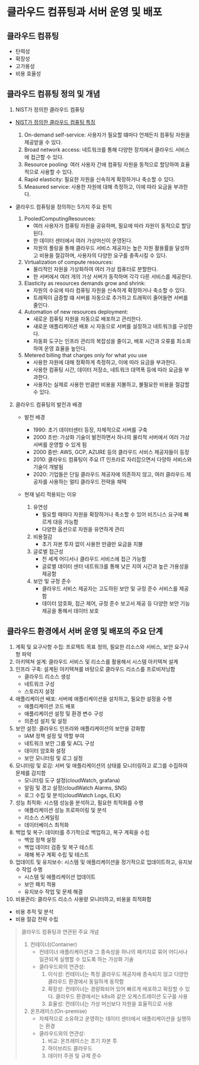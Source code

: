 # 클라우드 컴퓨팅과 서버 운영 및 배포

## 클라우드 컴퓨팅
- 탄력성
- 확장성
- 고가용성
- 비용 효율성

## 클라우드 컴퓨팅 정의 및 개념
1. NIST가 정의한 클라우드 컴퓨팅
- [NIST가 정의한 클라우드 컴퓨팅 특징](https://nvlpubs.nist.gov/nistpubs/Legacy/SP/nistspecialpublication800-145.pdf)

  1. On-demand self-service: 사용자가 필요할 떄마다 언제든지 컴퓨팅 자원을 제공받을 수 있다.
  2. Broad network access: 네트워크를 통해 다양한 장치에서 클라우드 서비스에 접근할 수 있다.
  3. Resource pooling: 여러 사용자 간에 컴퓨팅 자원을 동적으로 할당하여 효율적으로 사용할 수 있다.
  4. Rapid elasticity: 필요한 자원을 신속하게 확장하거나 축소할 수 있다.
  5. Measured service: 사용한 자원에 대해 측정하고, 이에 따라 요금을 부과한다.

- 클라우드 컴퓨팅을 정의하는 5가지 주요 원칙
  1. PooledComputingResources:
     - 여러 사용자가 컴퓨팅 자원을 공유하며, 필요에 따라 자원이 동적으로 할당된다.
     - 한 데이터 센터에서 여러 가상머신이 운영된다.
     - 자원의 풀링을 통해 클라우드 서비스 제공자는 높은 자원 활용률을 달성하고 비용을 절감하며, 사용자의 다양한 요구를 충족시킬 수 있다.
  2. Virtualization of compute resources:
     - 물리적인 자원을 가상화하여 여러 가상 컴퓨터로 분할한다.
     - 한 서버에서 여러 개의 가상 서버가 동작하며 각각 다른 서비스를 제공한다.
  3. Elasticity as resources demands grow and shrink:
     - 자원의 수요에 따라 컴퓨팅 자원을 신속하게 확장하거나 축소할 수 있다.
     - 트래픽이 급증할 떄 서버를 자동으로 추가하고 트래픽이 줄어들면 서버를 줄인다.
  4. Automation of new resources deployment:
     - 새로운 컴퓨팅 자원을 자동으로 배포하고 관리한다.
     - 새로운 애플리케이션 배포 시 자동으로 서버를 설정하고 네트워크를 구성한다.
     - 자동화 도구는 인프라 관리의 복잡성을 줄이고, 배포 시간과 오류를 최소화하여 운영 효율을 높인다.
  5. Metered billing that charges only for what you use
     - 사용한 자원에 대해 정확하게 측정하고, 이에 따라 요금을 부과한다.
     - 사용한 컴퓨팅 시간, 데이터 저장소, 네트워크 대역폭 등에 따라 요금을 부과한다.
     - 사용자는 실제로 사용한 만큼만 비용을 지불하고, 불필요한 비용을 절감할 수 있다.

2. 클라우드 컴퓨팅의 발전과 배경
   - 발전 배경
     - 1990: 초기 데이터센터 등장, 자체적으로 서버를 구축
     - 2000 초반: 가상화 기술이 발전하면서 하나의 물리적 서버에서 여러 가상 서버를 운영할 수 있게 됨
     - 2000 중반: AWS, GCP, AZURE 등의 클라우드 서비스 제공자들이 등장
     - 2010: 클라우드 컴퓨팅이 주요 IT 인프라로 자리잡으면서 다양하 서비스와 기술이 개발됨
     - 2020: 기업들은 단일 클라우드 제공자에 의존하지 않고, 여러 클라우드 제공자를 사용하는 멀티 클라우드 전략을 채택

   - 현재 널리 적용되는 이유
     1. 유연성
        - 필요할 때마다 자원을 확장하거나 축소할 수 있어 비즈니스 요구에 빠르게 대응 가능함
        - 다양한 옵션으로 자원을 유연하게 관리
     2. 비용절감
        - 초기 자본 투자 없이 사용한 만큼만 요금을 지불
     3. 글로벌 접근성
        - 전 세계 어디서나 클라우드 서비스에 접근 가능함
        - 글로벌 데이터 센터 네트워크를 통해 낮은 지여 시간과 높은 가용성을 제공함
     4. 보안 및 규정 준수
        - 클라우드 서비스 제공자는 고도하된 보안 및 규정 준수 서비스를 제공함
        - 데이터 암호화, 접근 제어, 규정 준수 보고서 제공 등 다양한 보안 기능 제공을 통해서 데이터 보호

## 클라우드 환경에서 서버 운영 및 배포의 주요 단계
1. 계획 및 요구사항 수집: 프로젝트 목표 정의, 필요한 리소스와 서비스, 보안 요구사항 파악
2. 아키텍쳐 설계: 클라우드 서비스 및 리소스를 활용해서 시스템 아키텍쳐 설계
3. 인프라 구축: 설계된 아키텍쳐를 바탕으로 클라우드 리소스를 프로비저닝함
   - 클라우드 리소스 생성
   - 네트워크 구성
   - 스토리지 설정
4. 애플리케이션 배포: 서버에 애플리케이션을 설치하고, 필요한 설정을 수행
   - 애플리케이션 코드 배포
   - 애플리케이션 설정 및 환경 변수 구성
   - 의존성 설치 및 설정
5. 보안 설정: 클라우드 인프라와 애플리케이션의 보안을 강화함
   - IAM 정책 설정 및 역할 부여
   - 네트워크 보안 그룹 및 ACL 구성
   - 데이터 암호화 설정
   - 보안 모니터링 및 로그 설정
6. 모니터링 및 로깅: 서버 및 애플리케이션의 상태를 모니터링하고 로그를 수집하여 문제를 감지함
   - 모니터링 도구 설정(cloudWatch, grafana)
   - 알림 및 경고 설정(cloudWatch Alarms, SNS)
   - 로그 수집 및 분석(cloudWatch Logs, ELK)
7. 성능 최적화: 시스템 성능을 분석하고, 필요한 최적화를 수행
   - 애플리케이션 성능 프로파이링 및 분석
   - 리소스 스케일링
   - 데이터베이스 최적화
8. 백업 및 복구: 데이터를 주기적으로 백업하고, 복구 계획을 수립
   - 백업 정책 설정
   - 백업 데이터 검증 및 복구 테스트
   - 재해 복구 계획 수립 및 테스트
9. 업데이트 및 유지보수: 시스템 및 애플리케이션을 정기적으로 업데이트하고, 유지보수 작업 수행
   - 시스템 및 애플리케이션 업데이트
   - 보안 패치 적용
   - 유지보수 작업 및 문제 해결
10. 비용관리: 클라우드 리소스 사용량 모니터하고, 비용을 최적화함
   - 비용 추적 및 분석
   - 비용 절감 전략 수립


> 클라우드 컴퓨팅과 연관된 주요 개념
> 1. 컨테이너(Container)
>    - 컨테이너 애플리케이션과 그 종속성을 하나의 패키지로 묶어 어디서나 일관되게 실행할 수 있도록 하는 가상화 기술
>    - 클라우드와의 연관성:
>      1. 이식성: 컨테이너는 특정 클라우드 제공자에 종속되지 않고 다양한 클라우드 환경에서 동일하게 동작함
>      2. 확장성: 컨테이너는 경량화되어 있어 빠르게 배포하고 확장할 수 있다. 클라우드 환경에서는 k8s와 같은 오케스트레이션 도구를 사용
>      3. 효율성: 컨테이너는 가상 머신보다 자원을 효율적으로 사용
> 2. 온프레미스(On-premise)
>    - 자체적으로 소유하고 운영하는 데이터 센터에서 애플리케이션을 실행하는 환경
>    - 클라우드와의 연관성:
>      1. 비교: 온프레미스는 초기 자본 투
>      2. 하이브리드 클라우드
>      3. 데이터 주권 및 규제 준수